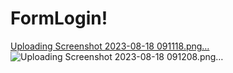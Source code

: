 # FormLogin!
[Uploading Screenshot 2023-08-18 091118.png…]()
![Uploading Screenshot 2023-08-18 091208.png…]()
